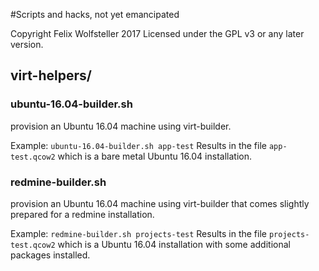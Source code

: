 #Scripts and hacks, not yet emancipated

Copyright Felix Wolfsteller 2017
Licensed under the GPL v3 or any later version.

## virt-helpers/

### ubuntu-16.04-builder.sh

provision an Ubuntu 16.04 machine using virt-builder.

Example: `ubuntu-16.04-builder.sh app-test`
Results in the file `app-test.qcow2` which is a bare metal Ubuntu 16.04 installation.

### redmine-builder.sh

provision an Ubuntu 16.04 machine using virt-builder that comes slightly prepared for a redmine installation.

Example: `redmine-builder.sh projects-test`
Results in the file `projects-test.qcow2` which is a Ubuntu 16.04 installation with some additional packages installed.
